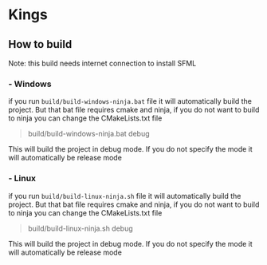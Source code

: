 # Kings
## How to build
Note: this build needs internet connection to install SFML
### - Windows
if you run ```build/build-windows-ninja.bat``` file it will automatically build the project.
But that bat file requires cmake and ninja, if you do not want to build to ninja you can change the CMakeLists.txt file
> build/build-windows-ninja.bat debug

This will build the project in debug mode.
If you do not specify the mode it will automatically be release mode

### - Linux
if you run ```build/build-linux-ninja.sh``` file it will automatically build the project.
But that bat file requires cmake and ninja, if you do not want to build to ninja you can change the CMakeLists.txt file
> build/build-linux-ninja.sh debug

This will build the project in debug mode.
If you do not specify the mode it will automatically be release mode
